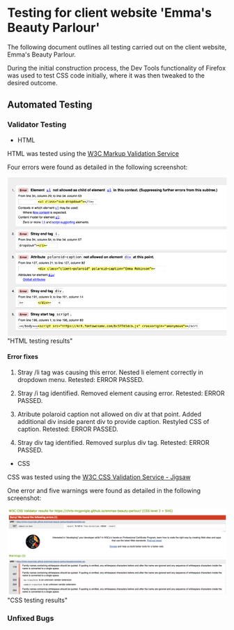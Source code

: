 # Testing for client website 'Emma's Beauty Parlour'

The following document outlines all testing carried out on the client website, Emma's Beauty Parlour. 

During the initial construction process, the Dev Tools functionality of Firefox was used to test CSS code initially, where it was then tweaked to the desired outcome.  

## Automated Testing

### Validator Testing

* HTML

HTML was tested using the [W3C Markup Validation Service](https://validator.w3.org/)

Four errors were found as detailed in the following screenshot:

![HTML Testing Results](./testing-images/html-testing.png) "HTML testing results" 

#### Error fixes

1. Stray /li tag was causing this error. Nested li element correctly in dropdown menu. Retested: ERROR PASSED.

2. Stray /i tag identified. Removed element causing error. Retested: ERROR PASSED.

3. Atribute polaroid caption not allowed on div at that point. Added additional div inside parent div to provide caption. Restyled CSS of caption. Retested: ERROR PASSED.

4. Stray div tag identified. Removed surplus div tag. Retested: ERROR PASSED.


* CSS

CSS was tested using the [W3C CSS Validation Service - Jigsaw](https://jigsaw.w3.org/css-validator/)

One error and five warnings were found as detailed in the following screenshot:

![CSS Testing Results](./testing-images/css-testing.png) "CSS testing results"

### Unfixed Bugs